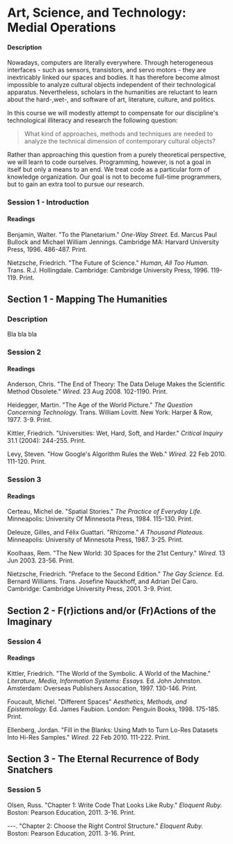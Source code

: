 # Art, Science, and Technology: Medial Operations

#### Description

Nowadays, computers are literally everywhere. Through heterogeneous interfaces - such as sensors, transistors, and servo motors - they are inextricably linked our spaces and bodies. It has therefore become almost impossible to analyze cultural objects independent of their technological apparatus.
Nevertheless, scholars in the humanities are reluctant to learn about the hard-,wet-, and software of art, literature, culture, and politics.

In this course we will modestly attempt to compensate for our discipline's technological illiteracy and research the following question:

> What kind of approaches, methods and techniques are needed to analyze the technical dimension of contemporary cultural objects?

Rather than approaching this question from a purely theoretical perspective, we will learn to code ourselves. Programming, however, is not a goal in itself but only a means to an end. We treat code as a particular form of knowledge organization. Our goal is not to become full-time programmers, but to gain an extra tool to pursue our research.


### Session 1 - Introduction

#### Readings

Benjamin, Walter. "To the Planetarium." *One-Way Street.* Ed. Marcus Paul Bullock and Michael William Jennings. Cambridge MA: Harvard University Press, 1996. 486-487. Print. 

Nietzsche, Friedrich. "The Future of Science." *Human, All Too Human.* Trans. R.J. Hollingdale. Cambridge: Cambridge University Press, 1996. 119-119. Print.


## Section 1 - Mapping The Humanities

### Description

Bla bla bla


### Session 2

#### Readings

Anderson, Chris. "The End of Theory: The Data Deluge Makes the Scientific Method Obsolete." *Wired.* 23 Aug 2008. 102-1190. Print.

Heidegger, Martin. "The Age of the World Picture." *The Question Concerning Technology.* Trans. William Lovitt. New York: Harper & Row, 1977. 3-9. Print.

Kittler, Friedrich. "Universities: Wet, Hard, Soft, and Harder." *Critical Inquiry* 31.1 (2004): 244-255. Print.

Levy, Steven. "How Google's Algorithm Rules the Web." *Wired.* 22 Feb 2010. 111-120. Print.


### Session 3

#### Readings

Certeau, Michel de. "Spatial Stories." *The Practice of Everyday Life.*
Minneapolis: University Of Minnesota Press, 1984. 115-130. Print.

Deleuze, Gilles, and Félix Guattari. "Rhizome." *A Thousand Plateaus.* Minneapolis: University of Minnesota Press, 1987. 3-25. Print.

Koolhaas, Rem. "The New World: 30 Spaces for the 21st Century." *Wired.* 13 Jun 2003. 23-56. Print.

Nietzsche, Friedrich. "Preface to the Second Edition." *The Gay Science.* Ed. Bernard Williams. Trans. Josefine Nauckhoff, and Adrian Del Caro. Cambridge: Cambridge University Press, 2001. 3-9. Print.


## Section 2 - F(r)ictions and/or (Fr)Actions of the Imaginary

### Session 4

#### Readings

Kittler, Friedrich. "The World of the Symbolic. A World of the Machine." *Literature, Media, Information Systems: Essays.* Ed. John Johnston. Amsterdam: Overseas Publishers Assocation, 1997. 130-146. Print.

Foucault, Michel. "Different Spaces" *Aesthetics, Methods, and Epistemology.* Ed. James Faubion. London: Penguin Books, 1998. 175-185. Print.

Ellenberg, Jordan. "Fill in the Blanks: Using Math to Turn Lo-Res Datasets Into Hi-Res Samples." *Wired.* 22 Feb 2010. 111-222. Print.


## Section 3 - The Eternal Recurrence of Body Snatchers

### Session 5

Olsen, Russ. "Chapter 1: Write Code That Looks Like Ruby." *Eloquent Ruby.* Boston: Pearson Education, 2011. 3-16. Print.

---. "Chapter 2: Choose the Right Control Structure." *Eloquent Ruby.* Boston: Pearson Education, 2011. 3-16. Print.

